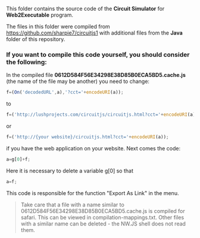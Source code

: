 This folder contains the source code of the **Circuit Simulator** for **Web2Executable** program.

The files in this folder were compiled from https://github.com/sharpie7/circuitjs1 with additional files from the **Java** folder of this repository.

### If you want to compile this code yourself, you should consider the following:
In the compiled file **0612D584F56E34298E38D85B0ECA5BD5.cache.js** (the name of the file may be another) you need to change:
```javascript
f=(On('decodedURL',a),'?cct='+encodeURI(a));
```
to
```javascript
f=('http://lushprojects.com/circuitjs/circuitjs.html?cct='+encodeURI(a));
```
or
```javascript
f=('http://{your website}/circuitjs.html?cct='+encodeURI(a));
```
if you have the web application on your website.
Next comes the code:
```javascript
a=g[0]+f;
```
Here it is necessary to delete a variable g[0] so that
```javascript
a=f;
```
This code is responsible for the function "Export As Link" in the menu.

>Take care that a file with a name similar to 0612D584F56E34298E38D85B0ECA5BD5.cache.js is compiled for safari. This can be viewed in compilation-mappings.txt. Other files with a similar name can be deleted - the NW.JS shell does not read them.

